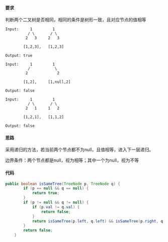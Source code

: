 #### 要求

判断两个二叉树是否相同，相同的条件是树形一致，且对应节点的值相等

```
Input:     1         1
          / \       / \
         2   3     2   3

        [1,2,3],   [1,2,3]

Output: true

Input:     1         1
          /           \
         2             2

        [1,2],     [1,null,2]

Output: false

Input:     1         1
          / \       / \
         2   1     1   2

        [1,2,1],   [1,1,2]

Output: false
```

#### 思路

采用递归的方法，若当前两个节点都不为null，且值相等，进入下一层递归。

边界条件：两个节点都是null，视为相等；其中一个为null，视为不等

#### 代码

```java
public boolean isSameTree(TreeNode p, TreeNode q) {
        if (p == null && q == null) {
            return true;
        }
        if (p != null && q != null) {
            if (p.val != q.val) {
                return false;
            }
            return isSameTree(p.left, q.left) && isSameTree(p.right, q.right);
        }
        return false;
    }
```

